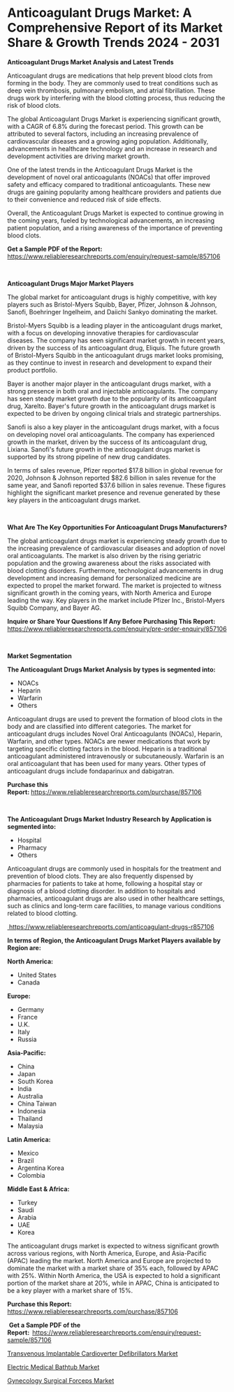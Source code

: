 <p><h1>Anticoagulant Drugs Market: A Comprehensive Report of its Market Share & Growth Trends 2024 - 2031</h1></p><p><strong>Anticoagulant Drugs Market Analysis and Latest Trends</strong></p>
<p><p>Anticoagulant drugs are medications that help prevent blood clots from forming in the body. They are commonly used to treat conditions such as deep vein thrombosis, pulmonary embolism, and atrial fibrillation. These drugs work by interfering with the blood clotting process, thus reducing the risk of blood clots.</p><p>The global Anticoagulant Drugs Market is experiencing significant growth, with a CAGR of 6.8% during the forecast period. This growth can be attributed to several factors, including an increasing prevalence of cardiovascular diseases and a growing aging population. Additionally, advancements in healthcare technology and an increase in research and development activities are driving market growth.</p><p>One of the latest trends in the Anticoagulant Drugs Market is the development of novel oral anticoagulants (NOACs) that offer improved safety and efficacy compared to traditional anticoagulants. These new drugs are gaining popularity among healthcare providers and patients due to their convenience and reduced risk of side effects.</p><p>Overall, the Anticoagulant Drugs Market is expected to continue growing in the coming years, fueled by technological advancements, an increasing patient population, and a rising awareness of the importance of preventing blood clots.</p></p>
<p><strong>Get a Sample PDF of the Report:&nbsp;</strong> <a href="https://www.reliableresearchreports.com/enquiry/request-sample/857106">https://www.reliableresearchreports.com/enquiry/request-sample/857106</a></p>
<p>&nbsp;</p>
<p><strong>Anticoagulant Drugs Major Market Players</strong></p>
<p><p>The global market for anticoagulant drugs is highly competitive, with key players such as Bristol-Myers Squibb, Bayer, Pfizer, Johnson & Johnson, Sanofi, Boehringer Ingelheim, and Daiichi Sankyo dominating the market. </p><p>Bristol-Myers Squibb is a leading player in the anticoagulant drugs market, with a focus on developing innovative therapies for cardiovascular diseases. The company has seen significant market growth in recent years, driven by the success of its anticoagulant drug, Eliquis. The future growth of Bristol-Myers Squibb in the anticoagulant drugs market looks promising, as they continue to invest in research and development to expand their product portfolio.</p><p>Bayer is another major player in the anticoagulant drugs market, with a strong presence in both oral and injectable anticoagulants. The company has seen steady market growth due to the popularity of its anticoagulant drug, Xarelto. Bayer's future growth in the anticoagulant drugs market is expected to be driven by ongoing clinical trials and strategic partnerships.</p><p>Sanofi is also a key player in the anticoagulant drugs market, with a focus on developing novel oral anticoagulants. The company has experienced growth in the market, driven by the success of its anticoagulant drug, Lixiana. Sanofi's future growth in the anticoagulant drugs market is supported by its strong pipeline of new drug candidates.</p><p>In terms of sales revenue, Pfizer reported $17.8 billion in global revenue for 2020, Johnson & Johnson reported $82.6 billion in sales revenue for the same year, and Sanofi reported $37.6 billion in sales revenue. These figures highlight the significant market presence and revenue generated by these key players in the anticoagulant drugs market.</p></p>
<p>&nbsp;</p>
<p><strong>What Are The Key Opportunities For Anticoagulant Drugs Manufacturers?</strong></p>
<p><p>The global anticoagulant drugs market is experiencing steady growth due to the increasing prevalence of cardiovascular diseases and adoption of novel oral anticoagulants. The market is also driven by the rising geriatric population and the growing awareness about the risks associated with blood clotting disorders. Furthermore, technological advancements in drug development and increasing demand for personalized medicine are expected to propel the market forward. The market is projected to witness significant growth in the coming years, with North America and Europe leading the way. Key players in the market include Pfizer Inc., Bristol-Myers Squibb Company, and Bayer AG.</p></p>
<p><strong>Inquire or Share Your Questions If Any Before Purchasing This Report:</strong> <a href="https://www.reliableresearchreports.com/enquiry/pre-order-enquiry/857106">https://www.reliableresearchreports.com/enquiry/pre-order-enquiry/857106</a></p>
<p>&nbsp;</p>
<p><strong>Market Segmentation</strong></p>
<p><strong>The Anticoagulant Drugs Market Analysis by types is segmented into:</strong></p>
<p><ul><li>NOACs</li><li>Heparin</li><li>Warfarin</li><li>Others</li></ul></p>
<p><p>Anticoagulant drugs are used to prevent the formation of blood clots in the body and are classified into different categories. The market for anticoagulant drugs includes Novel Oral Anticoagulants (NOACs), Heparin, Warfarin, and other types. NOACs are newer medications that work by targeting specific clotting factors in the blood. Heparin is a traditional anticoagulant administered intravenously or subcutaneously. Warfarin is an oral anticoagulant that has been used for many years. Other types of anticoagulant drugs include fondaparinux and dabigatran.</p></p>
<p><strong>Purchase this Report:&nbsp;</strong><a href="https://www.reliableresearchreports.com/purchase/857106">https://www.reliableresearchreports.com/purchase/857106</a></p>
<p>&nbsp;</p>
<p><strong>The Anticoagulant Drugs Market Industry Research by Application is segmented into:</strong></p>
<p><ul><li>Hospital</li><li>Pharmacy</li><li>Others</li></ul></p>
<p><p>Anticoagulant drugs are commonly used in hospitals for the treatment and prevention of blood clots. They are also frequently dispensed by pharmacies for patients to take at home, following a hospital stay or diagnosis of a blood clotting disorder. In addition to hospitals and pharmacies, anticoagulant drugs are also used in other healthcare settings, such as clinics and long-term care facilities, to manage various conditions related to blood clotting.</p></p>
<p><a href="https://www.reliableresearchreports.com/anticoagulant-drugs-r857106">&nbsp;https://www.reliableresearchreports.com/anticoagulant-drugs-r857106</a></p>
<p><strong>In terms of Region, the Anticoagulant Drugs Market Players available by Region are:</strong></p>
<p>
    <p> <strong> North America: </strong>
        <ul>
            <li>United States</li>
            <li>Canada</li>
        </ul>
        </p> 
    <p> <strong> Europe: </strong>
        <ul>
            <li>Germany</li>
            <li>France</li>
            <li>U.K.</li>
            <li>Italy</li>
            <li>Russia</li>
        </ul>
        </p> 
    <p> <strong> Asia-Pacific: </strong>
        <ul>
            <li>China</li>
            <li>Japan</li>
            <li>South Korea</li>
            <li>India</li>
            <li>Australia</li>
            <li>China Taiwan</li>
            <li>Indonesia</li>
            <li>Thailand</li>
            <li>Malaysia</li>
        </ul>
        </p> 
    <p> <strong> Latin America: </strong>
        <ul>
            <li>Mexico</li>
            <li>Brazil</li>
            <li>Argentina Korea</li>
            <li>Colombia</li>
        </ul>
        </p> 
    <p> <strong> Middle East & Africa: </strong>
        <ul>
            <li>Turkey</li>
            <li>Saudi</li>
            <li>Arabia</li>
            <li>UAE</li>
            <li>Korea</li>
        </ul>
    </p>
    </p>
<p><p>The anticoagulant drugs market is expected to witness significant growth across various regions, with North America, Europe, and Asia-Pacific (APAC) leading the market. North America and Europe are projected to dominate the market with a market share of 35% each, followed by APAC with 25%. Within North America, the USA is expected to hold a significant portion of the market share at 20%, while in APAC, China is anticipated to be a key player with a market share of 15%.</p></p>
<p><strong>Purchase this Report: </strong><a href="https://www.reliableresearchreports.com/purchase/857106">https://www.reliableresearchreports.com/purchase/857106</a></p>
<p>&nbsp;<strong>Get a Sample PDF of the Report:&nbsp;&nbsp;</strong><a href="https://www.reliableresearchreports.com/enquiry/request-sample/857106">https://www.reliableresearchreports.com/enquiry/request-sample/857106</a></p>
<p><strong></strong></p>
<p><p><a href="https://view.publitas.com/reportprime-1/transvenous-implantable-cardioverter-defibrillators-market-focuses-on-market-share-size-and-projected-forecast-till-2031/">Transvenous Implantable Cardioverter Defibrillators Market</a></p><p><a href="https://view.publitas.com/reportprime-1/electric-medical-bathtub-market-the-key-to-successful-business-strategy-forecast-till-2031/">Electric Medical Bathtub Market</a></p><p><a href="https://view.publitas.com/reportprime-1/gynecology-surgical-forceps-market-size-reveals-the-best-marketing-channels-in-global-industry/">Gynecology Surgical Forceps Market</a></p></p>